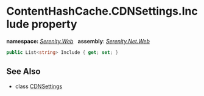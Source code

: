# ContentHashCache.CDNSettings.Include property
**namespace:** *[Serenity.Web](../../README.md#serenity.web-namespace)*   **assembly**: *[Serenity.Net.Web](../../README.md)*

```csharp
public List<string> Include { get; set; }
```

## See Also

* class [CDNSettings](../ContentHashCache.CDNSettings.md)